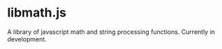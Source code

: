 libmath.js
==========

A library of javascript math and string processing functions. Currently in development.
